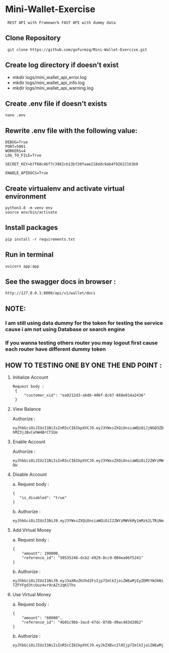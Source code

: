 # Mini-Wallet-Exercise
     REST API with Framework FAST API with dummy data
## Clone Repository
``` git clone https://github.com/gofurmzq/Mini-Wallet-Exercise.git```
## Create log directory if doesn't exist
- mkdir logs/mini_wallet_api_error.log
- mkdir logs/mini_wallet_api_info.log
- mkdir logs/mini_wallet_api_warning.log

## Create .env file if doesn't exists
```nano .env```

## Rewrite .env file with the following value:

```
DEBUG=True
PORT=5001
WORKERS=4
LOG_TO_FILE=True

SECRET_KEY=b7f60c46f7c3982cb13bf20faae218ddc9ab4f92622163b9

ENABLE_APIDOCS=True
```


## Create virtualenv and activate virtual environment
```
python3.8 -m venv env
source env/bin/activate
```

## Install packages
```pip install -r requirements.txt```

## Run in terminal
```uvicorn app:app```

## See the swagger docs in browser :
```http://127.0.0.1:8000/api/v1/wallet/docs```


## NOTE: 
### I am still using data dummy for the token for testing the service cause i am not using Database or search engine
### If you wanna testing others router you may logout first cause each router have different dummy token

## HOW TO TESTING ONE BY ONE THE END POINT :

1. Initialize Account
   ```
   Request body : 
    {
        "customer_xid": "ea0212d3-abd6-406f-8c67-868e814a2436"
    }
    ```
2. View Balance
    
    Authorize : 
    ```
    eyJhbGciOiJIUzI1NiIsInR5cCI6IkpXVCJ9.eyJ3YWxsZXQiOnsiaWQiOiJjNGQ3ZDYxZi1iNzAyLTQ0YTgtYWY5Ny01ZGJkYWZhOTY1NTEiLCJvd25lZF9ieSI6IjZlZjMxOTc1LTY3YjAtNDIxYS05NDkzLTY2NzU2OWQ4OTU1NiIsInN0YXR1cyI6ImVuYWJsZWQiLCJlbmFibGVkX2F0IjoiMTk5NC0xMS0wNVQwODoxNTozMC0wNTowMCIsImJhbGFuY2UiOjB9fQ.8dnSsRAHyfqFYP6nQlH86O-hMZ3jJBvCehW4BrCT1Uo
    ```
3. Enable Account

   Authorize : 
   ```
   eyJhbGciOiJIUzI1NiIsInR5cCI6IkpXVCJ9.eyJ3YWxsZXQiOnsiaWQiOiI2ZWYzMWVkMy1mMzk2LTRiNmMtODA0OS02NzRkZGVkZTFiMTYiLCJvd25lZF9ieSI6ImM0ZDdkNjFmLWI3MDItNDRhOC1hZjk3LTVkYmRhZmE5NjU1MSIsInN0YXR1cyI6ImVuYWJsZWQiLCJlbmFibGVkX2F0IjoiMTk5NC0xMS0wNVQwODoxNTozMC0wNTowMCIsImJhbGFuY2UiOjB9fQ.mbRlEP3zJ5vd2IC4T7K8PH2uOtIrcntUBDKzZ3SR-Qw
   ```
4. Disable Account
   
   a. Request body : 
    ```
   {
       "is_disabled": "true"
   }
    ```
   b. Authorize : 
    ```
   eyJhbGciOiJIUzI1NiJ9.eyJ3YWxsZXQiOnsiaWQiOiI2ZWYzMWVkMy1mMzk2LTRiNmMtODA0OS02NzRkZGVkZTFiMTYiLCJvd25lZF9ieSI6IjUyNmVhOGIyLTQyOGUtNDAzYi1iOWZkLWYxMDk3MmUwZDZmZSIsInN0YXR1cyI6ImRpc2FibGVkIiwiZGlzYWJsZWRfYXQiOiIxOTk0LTExLTA1VDA4OjE1OjMwLTA1OjAwIiwiYmFsYW5jZSI6MH19.sN1nVYwTe1SqnXs9_qMQo2eeDbVo7qcJorqZG6C1azI
    ```
5. Add Virtual Money

    a.  Request body : 
    ```
    {
        "amount": 100000,
        "reference_id": "50535246-dcb2-4929-8cc9-004ea06f5241"
    }
    ```
    b. Authorize : 
    ```
    eyJhbGciOiJIUzI1NiJ9.eyJ3aXRoZHJhd2FsIjp7ImlkIjoiZWEwMjEyZDMtYWJkNi00MDZmLThjNjctODY4ZTgxNGEyNDMzIiwid2l0aGRyYXduX2J5IjoiNTI2ZWE4YjItNDI4ZS00MDNiLWI5ZmQtZjEwOTcyZTBkNmZlIiwic3RhdHVzIjoic3VjY2VzcyIsIndpdGhkcmF3bl9hdCI6IjE5OTQtMTEtMDVUMDg6MTU6MzAtMDU6MDAiLCJhbW91bnQiOiI2MDAwMCIsInJlZmVyZW5jZV9pZCI6ImM0Y2VlMDFmLTIxODgtNGEyOS1hYTlhLWNiN2ZiOTdkOGUwYSJ9fQ.BrVfxbg5ua9JW_-TZFYFgd3tcUuz4vr9cAZt2qK1Ths
    ```
6. Use Virtual Money

    a.  Request body : 
    ```
    {
        "amount": "60000",
        "reference_id": "4b01c9bb-3acd-47dc-87db-d9ac483d20b2"
    }
    ```
    b. Authorize :
    ```
    eyJhbGciOiJIUzI1NiIsInR5cCI6IkpXVCJ9.eyJkZXBvc2l0Ijp7ImlkIjoiZWEwMjEyZDMtYWJkNi00MDZmLThjNjctODY4ZTgxNGEyNDMzIiwiZGVwb3NpdGVkX2J5IjoiNTI2ZWE4YjItNDI4ZS00MDNiLWI5ZmQtZjEwOTcyZTBkNmZlIiwic3RhdHVzIjoic3VjY2VzcyIsImRlcG9zaXRlZF9hdCI6IjE5OTQtMTEtMDVUMDg6MTU6MzAtMDU6MDAifX0.RSUoj9na2Kke80sIUBug_xSLjtQOS57GmSc5RvYo0EM
    ```
